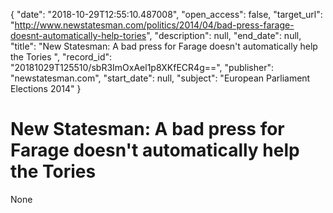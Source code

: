 {
  "date": "2018-10-29T12:55:10.487008", 
  "open_access": false, 
  "target_url": "http://www.newstatesman.com/politics/2014/04/bad-press-farage-doesnt-automatically-help-tories", 
  "description": null, 
  "end_date": null, 
  "title": "New Statesman: A bad press for Farage doesn't automatically help the Tories ", 
  "record_id": "20181029T125510/sbR3ImOxAel1p8XKfECR4g==", 
  "publisher": "newstatesman.com", 
  "start_date": null, 
  "subject": "European Parliament Elections 2014"
}

# New Statesman: A bad press for Farage doesn't automatically help the Tories 

None